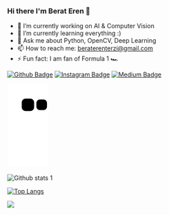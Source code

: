 ### Hi there I'm Berat Eren 👋


- 🔭 I’m currently working on AI & Computer Vision
- 🌱 I’m currently learning everything :) 
- 💬 Ask me about Python, OpenCV, Deep Learning
- 📫 How to reach me: beraterenterzi@gmail.com
- ⚡ Fun fact: I am fan of Formula 1 :racing_car:



[![Github Badge](https://img.shields.io/badge/-Github-000?style=quare&labelColor=000&logo=Github&logoColor=white&link=link)](https://github.com/beraterenterzi) 
[![Instagram Badge](https://img.shields.io/badge/-Instagram-C13584?style=flat-quare&labelColor=C13584&logo=instagram&logoColor=white&link=link)](https://www.instagram.com/beraterenterzi) 
[![Medium Badge](https://img.shields.io/badge/-Medium-757575?style=flat-quare&labelColor=757575&logo=Medium&logoColor=white&link=link)](https://medium.com/@beraterenterzi)

![snake svg](https://github.com/beraterenterzi/beraterenterzi/blob/output/github-contribution-grid-snake.svg) <br>

![Github stats 1](https://github-readme-stats.vercel.app/api?username=beraterenterzi&show_icons=true&theme=gradient) 



[![Top Langs](https://github-readme-stats.vercel.app/api/top-langs/?username=beraterenterzi)](https://github.com/beraterenterzi/github-readme-stats)


![](https://visitor-badge.laobi.icu/badge?page_id=beraterenterzi.beraterenterzi)



